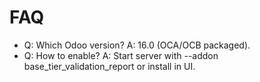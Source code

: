 # FAQ

- Q: Which Odoo version? A: 16.0 (OCA/OCB packaged).
- Q: How to enable? A: Start server with --addon base_tier_validation_report or install in UI.
